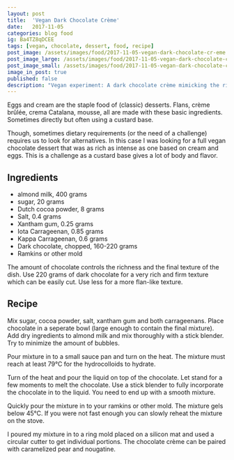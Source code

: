```yaml
---
layout: post
title:  'Vegan Dark Chocolate Crème'
date:   2017-11-05
categories: blog food
ig: Ba4TZ8qDCEE
tags: [vegan, chocolate, dessert, food, recipe]
post_image: /assets/images/food/2017-11-05-vegan-dark-chocolate-cr-eme.jpg
post_image_large: /assets/images/food/2017-11-05-vegan-dark-chocolate-cr-eme_large.jpg
post_image_small: /assets/images/food/2017-11-05-vegan-dark-chocolate-cr-eme_thumbnail.jpg
image_in_post: true
published: false
description: "Vegan experiment: A dark chocolate crème mimicking the richness of an egg-based dessert."
---
```


Eggs and cream are the staple food of (classic) desserts. Flans, crème brûlée, crema Catalana, mousse, all are made with these basic ingredients. Sometimes directly but often using a custard base. 

Though, sometimes dietary requirements (or the need of a challenge) requires us to look for alternatives. In this case I was looking for a full vegan chocolate dessert that was as rich as intense as one based on cream and eggs. This is a challenge as a custard base gives a lot of body and flavor. 

## Ingredients

- almond milk, 400 grams
- sugar, 20 grams
- Dutch cocoa powder, 8 grams
- Salt, 0.4 grams
- Xantham gum, 0.25 grams
- Iota Carrageenan, 0.85 grams
- Kappa Carrageenan, 0.6 grams
- Dark chocolate, chopped, 160-220 grams
- Ramkins or other mold

The amount of chocolate controls the richness and the final texture of the dish. Use 220 grams of dark chocolate for a very rich and firm texture which can be easily cut. Use less for a more flan-like texture.

## Recipe

Mix sugar, cocoa powder, salt, xantham gum and both carrageenans. Place chocolate in a seperate bowl (large enough to contain the final mixture). Add dry ingredients to almond milk and mix thoroughly with a stick blender. Try to minimize the amount of bubbles.

Pour mixture in to a small sauce pan and turn on the heat. The mixture must reach at least 79&deg;C for the hydrocolloids to hydrate. 

Turn of the heat and pour the liquid on top of the chocolate. Let stand for a few moments to melt the chocolate. Use a stick blender to fully incorporate the chocolate in to the liquid. You need to end up with a smooth mixture.

Quickly pour the mixture in to your ramkins or other mold. The mixture gels below 45&deg;C. If you were not fast enough you can slowly reheat the mixture on the stove.

I poured my mixture in to a ring mold placed on a silicon mat and used a circular cutter to get individual portions. The chocolate crème can be paired with caramelized pear and nougatine. 
